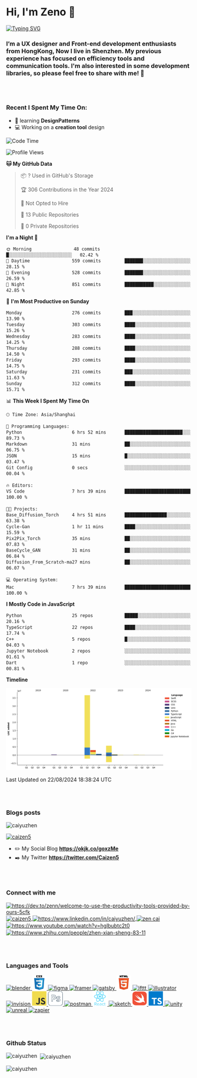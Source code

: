 # Hi, I'm Zeno 👋
[![Typing SVG](https://readme-typing-svg.herokuapp.com?font=Fira+Code&weight=600&size=24&pause=1000&color=3B18F7&width=435&lines=Design+and+technology+enthusiasts)](https://git.io/typing-svg)

### I’m a UX designer  and Front-end development enthusiasts from HongKong, Now I live in Shenzhen. My previous experience has focused on efficiency tools and communication tools. I'm also interested in some development libraries, so please feel free to share with me! 👏

<br />
<br />

### Recent I Spent My Time On:
- 🌱 learning **DesignPatterns**
- 💻 Working on a **creation tool** design


<!--START_SECTION:waka-->
![Code Time](http://img.shields.io/badge/Code%20Time-1%2C129%20hrs%2012%20mins-blue)

![Profile Views](http://img.shields.io/badge/Profile%20Views-0-blue)

**🐱 My GitHub Data** 

> 📦 ? Used in GitHub's Storage 
 > 
> 🏆 306 Contributions in the Year 2024
 > 
> 🚫 Not Opted to Hire
 > 
> 📜 13 Public Repositories 
 > 
> 🔑 0 Private Repositories 
 > 
**I'm a Night 🦉** 

```text
🌞 Morning                48 commits          █░░░░░░░░░░░░░░░░░░░░░░░░   02.42 % 
🌆 Daytime                559 commits         ███████░░░░░░░░░░░░░░░░░░   28.15 % 
🌃 Evening                528 commits         ███████░░░░░░░░░░░░░░░░░░   26.59 % 
🌙 Night                  851 commits         ███████████░░░░░░░░░░░░░░   42.85 % 
```
📅 **I'm Most Productive on Sunday** 

```text
Monday                   276 commits         ███░░░░░░░░░░░░░░░░░░░░░░   13.90 % 
Tuesday                  303 commits         ████░░░░░░░░░░░░░░░░░░░░░   15.26 % 
Wednesday                283 commits         ████░░░░░░░░░░░░░░░░░░░░░   14.25 % 
Thursday                 288 commits         ████░░░░░░░░░░░░░░░░░░░░░   14.50 % 
Friday                   293 commits         ████░░░░░░░░░░░░░░░░░░░░░   14.75 % 
Saturday                 231 commits         ███░░░░░░░░░░░░░░░░░░░░░░   11.63 % 
Sunday                   312 commits         ████░░░░░░░░░░░░░░░░░░░░░   15.71 % 
```


📊 **This Week I Spent My Time On** 

```text
🕑︎ Time Zone: Asia/Shanghai

💬 Programming Languages: 
Python                   6 hrs 52 mins       ██████████████████████░░░   89.73 % 
Markdown                 31 mins             ██░░░░░░░░░░░░░░░░░░░░░░░   06.75 % 
JSON                     15 mins             █░░░░░░░░░░░░░░░░░░░░░░░░   03.47 % 
Git Config               0 secs              ░░░░░░░░░░░░░░░░░░░░░░░░░   00.04 % 

🔥 Editors: 
VS Code                  7 hrs 39 mins       █████████████████████████   100.00 % 

🐱‍💻 Projects: 
Base_Diffusion_Torch     4 hrs 51 mins       ████████████████░░░░░░░░░   63.38 % 
Cycle-Gan                1 hr 11 mins        ████░░░░░░░░░░░░░░░░░░░░░   15.59 % 
Pix2Pix_Torch            35 mins             ██░░░░░░░░░░░░░░░░░░░░░░░   07.83 % 
BaseCycle_GAN            31 mins             ██░░░░░░░░░░░░░░░░░░░░░░░   06.84 % 
Diffusion_From_Scratch-ma27 mins             ██░░░░░░░░░░░░░░░░░░░░░░░   06.07 % 

💻 Operating System: 
Mac                      7 hrs 39 mins       █████████████████████████   100.00 % 
```

**I Mostly Code in JavaScript** 

```text
Python                   25 repos            █████░░░░░░░░░░░░░░░░░░░░   20.16 % 
TypeScript               22 repos            ████░░░░░░░░░░░░░░░░░░░░░   17.74 % 
C++                      5 repos             █░░░░░░░░░░░░░░░░░░░░░░░░   04.03 % 
Jupyter Notebook         2 repos             ░░░░░░░░░░░░░░░░░░░░░░░░░   01.61 % 
Dart                     1 repo              ░░░░░░░░░░░░░░░░░░░░░░░░░   00.81 % 
```



**Timeline**

![Lines of Code chart](https://raw.githubusercontent.com/Caiyuzhen/Caiyuzhen/main/assets/bar_graph.png)


 Last Updated on 22/08/2024 18:38:24 UTC
<!--END_SECTION:waka-->


<br />
<br />

### Blogs posts
<!-- BLOG-POST-LIST:START -->
<!-- BLOG-POST-LIST:END -->
<p align="left"> 
    <img src="https://komarev.com/ghpvc/?username=caiyuzhen&label=Profile%20views&color=0e75b6&style=flat" alt="caiyuzhen" /> 
</p>

<p align="left"> 
    <a href="https://twitter.com/caizen5" target="blank">
         <img src="https://img.shields.io/twitter/follow/caizen5?logo=twitter&style=for-the-badge"alt="caizen5" />
    </a> 
</p>

- ✏️ My Social Blog **https://okjk.co/goxzMe**
- ✒️ My Twitter **https://twitter.com/Caizen5**

<br />
<br />

<!-- <h3 align="left">Connect with me:</h3> -->
### Connect with me
<p align="left">
    <a href="https://dev.to/https://dev.to/zenn/welcome-to-use-the-productivity-tools-provided-by-ours-5cfk" target="blank">
        <img align="center" src="https://raw.githubusercontent.com/rahuldkjain/github-profile-readme-generator/master/src/images/icons/Social/devto.svg" alt="https://dev.to/zenn/welcome-to-use-the-productivity-tools-provided-by-ours-5cfk" height="30" width="40" />
    </a>
    <a href="https://twitter.com/caizen5" target="blank">
        <img align="center" src="https://raw.githubusercontent.com/rahuldkjain/github-profile-readme-generator/master/src/images/icons/Social/twitter.svg" alt="caizen5" height="30" width="40" />
    </a>
    <a href="https://linkedin.com/in/https://www.linkedin.com/in/caiyuzhen/" target="blank">
        <img align="center" src="https://raw.githubusercontent.com/rahuldkjain/github-profile-readme-generator/master/src/images/icons/Social/linked-in-alt.svg" alt="https://www.linkedin.com/in/caiyuzhen/" height="30" width="40" />
    </a>
    <a href="https://fb.com/zen cai" target="blank">
        <img align="center" src="https://raw.githubusercontent.com/rahuldkjain/github-profile-readme-generator/master/src/images/icons/Social/facebook.svg" alt="zen cai" height="30" width="40" />
    </a>
    <a href="https://www.youtube.com/c/https://www.youtube.com/watch?v=hglbubtc2t0" target="blank">
        <img align="center" src="https://raw.githubusercontent.com/rahuldkjain/github-profile-readme-generator/master/src/images/icons/Social/youtube.svg" alt="https://www.youtube.com/watch?v=hglbubtc2t0" height="30" width="40" />
    </a>
    <a href="/https://www.zhihu.com/people/zhen-xian-sheng-83-11" target="blank">
        <img align="center" src="https://raw.githubusercontent.com/rahuldkjain/github-profile-readme-generator/master/src/images/icons/Social/rss.svg" alt="https://www.zhihu.com/people/zhen-xian-sheng-83-11" height="30" width="40" />
    </a>
</p>


<br />
<br />

### Languages and Tools
<p align="left"> 
<a href="https://www.blender.org/" target="_blank" rel="noreferrer"> 
    <img src="https://download.blender.org/branding/community/blender_community_badge_white.svg" alt="blender" width="40" height="40"/> 
</a> 

<a href="https://www.w3schools.com/css/" target="_blank" rel="noreferrer"> 
    <img src="https://raw.githubusercontent.com/devicons/devicon/master/icons/css3/css3-original-wordmark.svg" alt="css3" width="40" height="40"/> 
</a> 

<a href="https://www.figma.com/" target="_blank" rel="noreferrer"> 
    <img src="https://www.vectorlogo.zone/logos/figma/figma-icon.svg" alt="figma" width="40" height="40"/> </a> <a href="https://www.framer.com/" target="_blank" rel="noreferrer"> 
    <img src="https://www.vectorlogo.zone/logos/framer/framer-icon.svg" alt="framer" width="40" height="40"/> </a> <a href="https://www.gatsbyjs.com/" target="_blank" rel="noreferrer"> 
    <img src="https://www.vectorlogo.zone/logos/gatsbyjs/gatsbyjs-icon.svg" alt="gatsby" width="40" height="40"/> </a> <a href="https://www.w3.org/html/" target="_blank" rel="noreferrer"> 
    <img src="https://raw.githubusercontent.com/devicons/devicon/master/icons/html5/html5-original-wordmark.svg" alt="html5" width="40" height="40"/> 
</a> 

<a href="https://ifttt.com/" target="_blank" rel="noreferrer"> 
    <img src="https://www.vectorlogo.zone/logos/ifttt/ifttt-ar21.svg" alt="ifttt" width="40" height="40"/> </a> <a href="https://www.adobe.com/in/products/illustrator.html" target="_blank" rel="noreferrer"> <img src="https://www.vectorlogo.zone/logos/adobe_illustrator/adobe_illustrator-icon.svg" alt="illustrator" width="40" height="40"/> 
</a> 

<a href="https://www.invisionapp.com/" target="_blank" rel="noreferrer"> 
    <img src="https://www.vectorlogo.zone/logos/invisionapp/invisionapp-icon.svg" alt="invision" width="40" height="40"/> </a> <a href="https://developer.mozilla.org/en-US/docs/Web/JavaScript" target="_blank" rel="noreferrer"> <img src="https://raw.githubusercontent.com/devicons/devicon/master/icons/javascript/javascript-original.svg" alt="javascript" width="40" height="40"/> 
</a> 

<a href="https://www.photoshop.com/en" target="_blank" rel="noreferrer"> 
    <img src="https://raw.githubusercontent.com/devicons/devicon/master/icons/photoshop/photoshop-line.svg" alt="photoshop" width="40" height="40"/> </a> <a href="https://postman.com" target="_blank" rel="noreferrer"> 
    <img src="https://www.vectorlogo.zone/logos/getpostman/getpostman-icon.svg" alt="postman" width="40" height="40"/> 
</a>

<a href="https://reactjs.org/" target="_blank" rel="noreferrer"> 
<img src="https://raw.githubusercontent.com/devicons/devicon/master/icons/react/react-original-wordmark.svg" alt="react" width="40" height="40"/> 
</a> 

<a href="https://www.sketch.com/" target="_blank" rel="noreferrer"> 
    <img src="https://www.vectorlogo.zone/logos/sketchapp/sketchapp-icon.svg" alt="sketch" width="40" height="40"/> 
</a> 

<a href="https://developer.apple.com/swift/" target="_blank" rel="noreferrer"> 
    <img src="https://raw.githubusercontent.com/devicons/devicon/master/icons/swift/swift-original.svg" alt="swift" width="40" height="40"/> 
</a> 

<a href="https://www.typescriptlang.org/" target="_blank" rel="noreferrer"> 
    <img src="https://raw.githubusercontent.com/devicons/devicon/master/icons/typescript/typescript-original.svg" alt="typescript" width="40" height="40"/> 
</a> 

<a href="https://unity.com/" target="_blank" rel="noreferrer"> 
    <img src="https://www.vectorlogo.zone/logos/unity3d/unity3d-icon.svg" alt="unity" width="40" height="40"/> 
</a> 

<a href="https://unrealengine.com/" target="_blank" rel="noreferrer"> 
    <img src="https://raw.githubusercontent.com/kenangundogan/fontisto/036b7eca71aab1bef8e6a0518f7329f13ed62f6b/icons/svg/brand/unreal-engine.svg" alt="unreal" width="40" height="40"/> 
</a> 

<a href="https://zapier.com" target="_blank" rel="noreferrer"> 
    <img src="https://www.vectorlogo.zone/logos/zapier/zapier-icon.svg" alt="zapier" width="40" height="40"/>
</a> 

</p>


<br />
<br />


### Github Status
<p>
    <img align="left" src="https://github-readme-stats.vercel.app/api/top-langs?username=caiyuzhen&show_icons=true&locale=en&layout=compact" alt="caiyuzhen" />
</p>

<p>&nbsp;
    <img align="center" src="https://github-readme-stats.vercel.app/api?username=caiyuzhen&show_icons=true&locale=en" alt="caiyuzhen" />
</p>

<p>
    <img align="center" src="https://github-readme-streak-stats.herokuapp.com/?user=caiyuzhen&"alt="caiyuzhen"/>
</p>


<!-- ### Tools
![dev]
(https://img.shields.io/badge/dev.to-
0A0A0A?
style=for-the-badge&logo=dev.to
&logoColor=white) -->


<!-- ![<Badge Name>](https://img.shields.io/badge/<Badge Text>-<Background Color>?style=for-the-badge&logo=<Icon Name>&logoColor=<Logo Color>) -->
